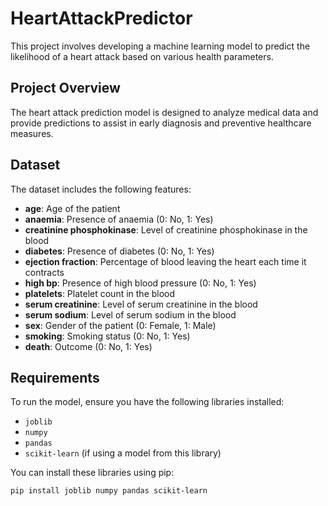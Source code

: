 # HeartAttackPredictor

This project involves developing a machine learning model to predict the likelihood of a heart attack based on various health parameters.

## Project Overview

The heart attack prediction model is designed to analyze medical data and provide predictions to assist in early diagnosis and preventive healthcare measures. 

## Dataset

The dataset includes the following features:
- **age**: Age of the patient
- **anaemia**: Presence of anaemia (0: No, 1: Yes)
- **creatinine phosphokinase**: Level of creatinine phosphokinase in the blood
- **diabetes**: Presence of diabetes (0: No, 1: Yes)
- **ejection fraction**: Percentage of blood leaving the heart each time it contracts
- **high bp**: Presence of high blood pressure (0: No, 1: Yes)
- **platelets**: Platelet count in the blood
- **serum creatinine**: Level of serum creatinine in the blood
- **serum sodium**: Level of serum sodium in the blood
- **sex**: Gender of the patient (0: Female, 1: Male)
- **smoking**: Smoking status (0: No, 1: Yes)
- **death**: Outcome (0: No, 1: Yes)

## Requirements

To run the model, ensure you have the following libraries installed:

- `joblib`
- `numpy`
- `pandas`
- `scikit-learn` (if using a model from this library)

You can install these libraries using pip:

```bash
pip install joblib numpy pandas scikit-learn
